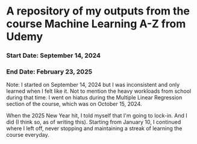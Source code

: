 # A repository of my outputs from the course Machine Learning A-Z from Udemy

### **Start Date**: September 14, 2024

### **End Date**: February 23, 2025

Note: I started on September 14, 2024 but I was inconsistent and only learned when I felt like it. Not to mention the heavy workloads from school during that time.
I went on hiatus during the Multiple Linear Regression section of the course, which was on October 15, 2024.

When the 2025 New Year hit, I told myself that I'm going to lock-in. And I did (I think so, as of writing this). Starting from January 10, I continued where I left off, never stopping
and maintaining a streak of learning the course everyday.
